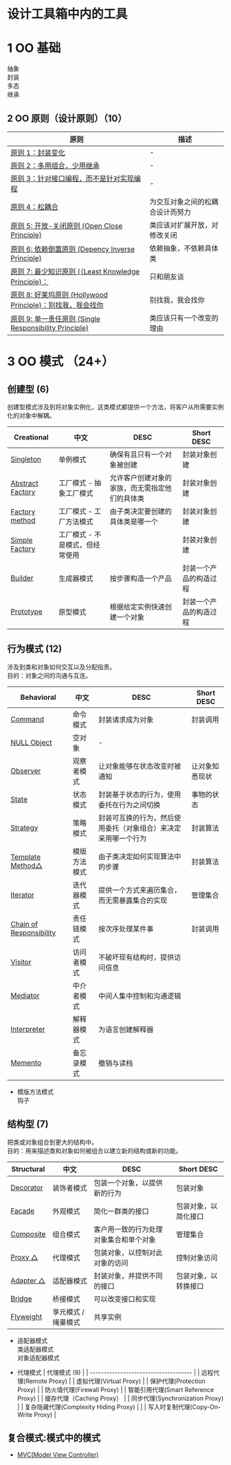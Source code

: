 # 设计工具箱中内的工具

# 1 OO 基础

抽象  
封装  
多态  
继承

## 2 OO 原则（设计原则）（10）

| 原则                                                                                                     | 描述                             |
| -------------------------------------------------------------------------------------------------------- | -------------------------------- |
| [原则 1：封装变化](策略模式.md#design_principles_1)                                                      | -                                |
| [原则 2：多用组合，少用继承](策略模式.md#design_principles_2)                                            | -                                |
| [原则 3：针对接口编程，而不是针对实现编程](策略模式.md#design_principles_3)                              | -                                |
| [原则 4：松耦合](观察者模式.md#design_principles_4)                                                      | 为交互对象之间的松耦合设计而努力 |
| [原则 5: 开放-关闭原则 (Open Close Principle)](装饰者模式.md#Open_Close_Principle)                       | 类应该对扩展开放，对修改关闭     |
| [原则 6: 依赖倒置原则 (Depency Inverse Principle)](工厂模式.md#Depency_Inverse_Principle)                | 依赖抽象，不依赖具体类           |
| [原则 7: 最少知识原则 (（Least Knowledge Principle)：](外观模式.md#（Least_Knowledge_Principle)          | 只和朋友谈                       |
| [原则 8: 好莱坞原则 (Hollywood Principle)：别找我，我会找你](模版方法模式.md#Hollywood_Principle)        | 别找我，我会找你                 |
| [原则 9: 单一责任原则 (Single Responsibility Principle) ](迭代器模式.md#Single_Responsibility_Principle) | 类应该只有一个改变的理由         |

# 3 OO 模式 （24+）

## 创建型 (6)

创建型模式涉及到将对象实例化，这类模式都提供一个方法，将客户从所需要实例化的对象中解耦。

| Creational                                              | 中文                            | DESC                                           | Short DESC             |
| ------------------------------------------------------- | ------------------------------- | ---------------------------------------------- | ---------------------- |
| [Singleton](单例模式.md)                                | 单例模式                        | 确保有且只有一个对象被创建                     | 封装对象创建           |
| [Abstract Factory](工厂模式.md#Abstact_Factory_Pattern) | 工厂模式 - 抽象工厂模式         | 允许客户创建对象的家族，而无需指定他们的具体类 | 封装对象创建           |
| [Factory method ](工厂模式.md#Factory_Method_Pattern)   | 工厂模式 - 工厂方法模式         | 由子类决定要创建的具体类是哪一个               | 封装对象创建           |
| [Simple Factory](工厂模式.md#Simple_Factory)            | 工厂模式 - 不是模式，但经常使用 |                                                | 封装对象创建           |
| [Builder](Build_Pattern.md)                             | 生成器模式                      | 按步骤构造一个产品                             | 封装一个产品的构造过程 |
| [Prototype](Prototype_Pattern.md)                       | 原型模式                        | 根据给定实例快速创建一个对象                   | 封装一个产品的构造过程 |

## 行为模式 (12)

涉及到类和对象如何交互以及分配指责。  
目的：对象之间的沟通与互连。

| Behavioral                               | 中文         | DESC                                                           | Short DESC     |
| ---------------------------------------- | ------------ | -------------------------------------------------------------- | -------------- |
| [Command](命令模式.md)                   | 命令模式     | 封装请求成为对象                                               | 封装调用       |
| [NULL Object](命令模式.md#NULL_Object)   | 空对象       | -                                                              |
| [Observer](观察者模式.md)                | 观察者模式   | 让对象能够在状态改变时被通知                                   | 让对象知悉现状 |
| [State](状态模式.md)                     | 状态模式     | 封装基于状态的行为，使用委托在行为之间切换                     | 事物的状态     |
| [Strategy](策略模式.md)                  | 策略模式     | 封装可互换的行为，然后使用委托（对象组合）来决定采用哪一个行为 | 封装算法       |
| [Template Method△](模版方法模式.md)      | 模版方法模式 | 由子类决定如何实现算法中的步骤                                 | 封装算法       |
| [Iterator](迭代器模式.md)                | 迭代器模式   | 提供一个方式来遍历集合，而无需暴露集合的实现                   | 管理集合       |
| [Chain of Responsibility](责任链模式.md) | 责任链模式   | 按次序处理某件事                                               | 封装调用       |
| [Visitor](Visitor_Pattern.md)            | 访问者模式   | 不破坏现有结构时，提供访问信息                                 |
| [Mediator](Mediator_Pattern.md)          | 中介者模式   | 中间人集中控制和沟通逻辑                                       |
| [Interpreter](Interpreter_Pattern.md)    | 解释器模式   | 为语言创建解释器                                               |
| [Memento](Mementor_Pattern.md)           | 备忘录模式   | 撤销与读档                                                     |

- 模版方法模式  
  钩子

## 结构型 (7)

把类或对象组合到更大的结构中。  
目的：用来描述类和对象如何被组合以建立新的结构或新的功能。

| Structural                        | 中文                | DESC                                   | Short DESC           |
| --------------------------------- | ------------------- | -------------------------------------- | -------------------- |
| [Decorator](装饰者模式.md)        | 装饰者模式          | 包装一个对象，以提供新的行为           | 包装对象             |
| [Facade](外观模式.md)             | 外观模式            | 简化一群类的接口                       | 包装对象，以简化接口 |
| [Composite](组合模式.md)          | 组合模式            | 客户用一致的行为处理对象集合和单个对象 | 管理集合             |
| [Proxy △](代理模式.md)            | 代理模式            | 包装对象，以控制对此对象的访问         | 控制对象访问         |
| [Adapter △](适配器模式.md)        | 适配器模式          | 封装对象，并提供不同的接口             | 包装对象，以转换接口 |
| [Bridge](Bridge_Pattern.md)       | 桥接模式            | 可以改变接口和实现                     |
| [Flyweight](Flyweight_Pattern.md) | 享元模式 / 绳量模式 | 共享实例                               |

- 适配器模式  
  类适配器模式  
  对象适配器模式

- 代理模式
  | 代理模式 (9) |
  | ------------------------------------- |
  | 远程代理(Remote Proxy) |
  | 虚拟代理(Virtual Proxy) |
  | 保护代理(Protection Proxy) |
  | 防火墙代理(Firewall Proxy) |
  | 智能引用代理(Smart Reference Proxy) |
  | 缓存代理（Caching Proxy） |
  | 同步代理(Synchronization Proxy) |
  | 复杂隐藏代理(Complexity Hiding Proxy) | |
  | 写入时复制代理(Copy-On-Write Proxy) |

## 复合模式:模式中的模式

- [MVC(Model View Controller)](MVC.md)
